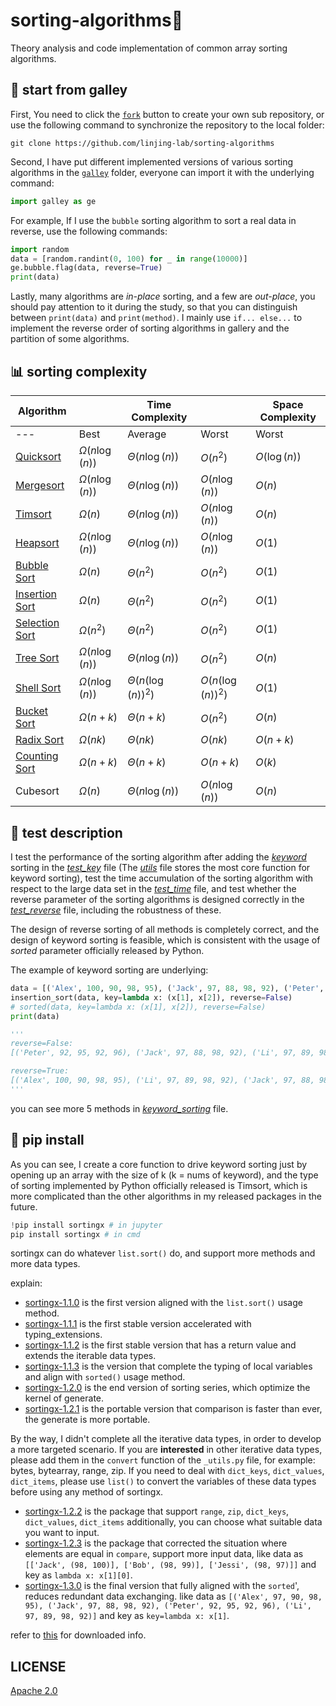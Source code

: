 # sorting-algorithms🎢

Theory analysis and code implementation of common array sorting algorithms.

## 📍 start from galley

First, You need to click the [`fork`](https://github.com/linjing-lab/sorting-algorithms/fork) button to create your own sub repository, or use the following command to synchronize the repository to the local folder:

```git
git clone https://github.com/linjing-lab/sorting-algorithms
```

Second, I have put different implemented versions of various sorting algorithms in the [`galley`](./docs/galley/) folder, everyone can import it with the underlying command:

```python
import galley as ge
```

For example, If I use the `bubble` sorting algorithm to sort a real data in reverse, use the following commands:

```python
import random 
data = [random.randint(0, 100) for _ in range(10000)]
ge.bubble.flag(data, reverse=True)
print(data)
```

Lastly, many algorithms are *in-place* sorting, and a few are *out-place*, you should pay attention to it during the study, so that you can distinguish between `print(data)` and `print(method)`. I mainly use `if... else...` to implement the reverse order of sorting algorithms in gallery and the partition of some algorithms.

## 📊 sorting complexity

<div align="center">

|Algorithm||Time Complexity||Space Complexity|
|--|--|--|--|--|
|---|Best|Average|Worst|Worst|
|[Quicksort](./docs/Quicksort.md)|$\Omega(n \log(n))$|$\Theta(n \log(n))$|$O(n^2)$|$O(\log(n))$|
|[Mergesort](./docs/Mergesort.md)|$\Omega(n \log(n))$|$\Theta(n \log(n))$|$O(n \log(n))$|$O(n)$|
|[Timsort](./docs/Timsort.md)|$\Omega(n)$|$\Theta(n \log(n))$|$O(n \log(n))$|$O(n)$|
|[Heapsort](./docs/Heapsort.md)|$\Omega(n \log(n))$|$\Theta(n \log(n))$|$O(n \log(n))$|$O(1)$|
|[Bubble Sort](./docs/Bubblesort.md)|$\Omega(n)$|$\Theta(n^2)$|$O(n^2)$|$O(1)$|
|[Insertion Sort](./docs/Insertionsort.md)|$\Omega(n)$|$\Theta(n^2)$|$O(n^2)$|$O(1)$|
|[Selection Sort](./docs/Selectionsort.md)|$\Omega(n^2)$|$\Theta(n^2)$|$O(n^2)$|$O(1)$|
|[Tree Sort](./docs/Treesort.md)|$\Omega(n \log(n))$|$\Theta(n \log(n))$|$O(n^2)$|$O(n)$|
|[Shell Sort](./docs/Shellsort.md)|$\Omega(n \log (n))$|$\Theta(n(\log (n))^2)$|$O(n(\log (n))^2)$|$O(1)$|
|[Bucket Sort](./docs/Bucketsort.md)|$\Omega(n + k)$|$\Theta(n + k)$|$O(n^2)$|$O(n)$|
|[Radix Sort](./docs/Radixsort.md)|$\Omega(nk)$|$\Theta(nk)$|$O(nk)$|$O(n+k)$|
|[Counting Sort](./docs/Countingsort.md)|$\Omega(n + k)$|$\Theta(n + k)$|$O(n + k)$|$O(k)$|
|Cubesort|$\Omega(n)$|$\Theta(n \log(n))$|$O(n \log(n))$|$O(n)$|

</div>

## 🙋 test description

I test the performance of the sorting algorithm after adding the [*keyword*](./keyword_sorting.py) sorting in the [*test_key*](./test_key.py) file (The [*utils*](./utils.py) file stores the most core function for keyword sorting), test the time accumulation of the sorting algorithm with respect to the large data set in the [*test_time*](./test_time.py) file, and test whether the reverse parameter of the sorting algorithms is designed correctly in the [*test_reverse*](./test_reverse.py) file, including the robustness of these.

The design of reverse sorting of all methods is completely correct, and the design of keyword sorting is feasible, which is consistent with the usage of *sorted* parameter officially released by Python.

The example of keyword sorting are underlying:

```python
data = [('Alex', 100, 90, 98, 95), ('Jack', 97, 88, 98, 92), ('Peter', 92, 95, 92, 96), ('Li', 97, 89, 98, 92)]
insertion_sort(data, key=lambda x: (x[1], x[2]), reverse=False)
# sorted(data, key=lambda x: (x[1], x[2]), reverse=False)
print(data)

'''
reverse=False: 
[('Peter', 92, 95, 92, 96), ('Jack', 97, 88, 98, 92), ('Li', 97, 89, 98, 92), ('Alex', 100, 90, 98, 95)]

reverse=True: 
[('Alex', 100, 90, 98, 95), ('Li', 97, 89, 98, 92), ('Jack', 97, 88, 98, 92), ('Peter', 92, 95, 92, 96)]
'''
```

you can see more 5 methods in [*keyword_sorting*](./keyword_sorting.py) file.

## 🎒 pip install

As you can see, I create a core function to drive keyword sorting just by opening up an array with the size of k (k = nums of keyword), and the type of sorting implemented by Python officially released is Timsort, which is more complicated than the other algorithms in my released packages in the future.

```python
!pip install sortingx # in jupyter
pip install sortingx # in cmd
```
sortingx can do whatever `list.sort()` do, and support more methods and more data types.

explain:
- [sortingx-1.1.0](https://github.com/linjing-lab/sorting-algorithms/tree/v1.1.0) is the first version aligned with the `list.sort()` usage method.
- [sortingx-1.1.1](https://github.com/linjing-lab/sorting-algorithms/tree/v1.1.1) is the first stable version accelerated with typing_extensions.
- [sortingx-1.1.2](https://github.com/linjing-lab/sorting-algorithms/tree/v1.1.2) is the first stable version that has a return value and extends the iterable data types.
- [sortingx-1.1.3](https://github.com/linjing-lab/sorting-algorithms/tree/v1.1.3) is the version that complete the typing of local variables and align with `sorted()` usage method.
- [sortingx-1.2.0](https://github.com/linjing-lab/sorting-algorithms/tree/v1.2.0) is the end version of sorting series, which optimize the kernel of generate.
- [sortingx-1.2.1](https://github.com/linjing-lab/sorting-algorithms/tree/v1.2.1) is the portable version that comparison is faster than ever, the generate is more portable.

By the way, I didn't complete all the iterative data types, in order to develop a more targeted scenario. If you are **interested** in other iterative data types, please add them in the `convert` function of the `_utils.py` file, for example: bytes, bytearray, range, zip. If you need to deal with `dict_keys`, `dict_values`, `dict_items`, please use `list()` to convert the variables of these data types before using any method of sortingx.

- [sortingx-1.2.2](https://github.com/linjing-lab/sorting-algorithms/tree/v1.2.2) is the package that support `range`, `zip`, `dict_keys`, `dict_values`, `dict_items` additionally, you can choose what suitable data you want to input.
- [sortingx-1.2.3](https://github.com/linjing-lab/sorting-algorithms/tree/v1.2.3) is the package that corrected the situation where elements are equal in `compare`, support more input data, like data as `[['Jack', (98, 100)], ['Bob', (98, 99)], ['Jessi', (98, 97)]]` and key as `lambda x: x[1][0]`.
- [sortingx-1.3.0](https://github.com/linjing-lab/sorting-algorithms/tree/v1.3.0) is the final version that fully aligned with the `sorted`', reduces redundant data exchanging. like data as `[('Alex', 97, 90, 98, 95), ('Jack', 97, 88, 98, 92), ('Peter', 92, 95, 92, 96), ('Li', 97, 89, 98, 92)]` and key as `key=lambda x: x[1]`.

refer to [this](./README_release.md) for downloaded info.

## LICENSE

[Apache 2.0](./LICENSE)